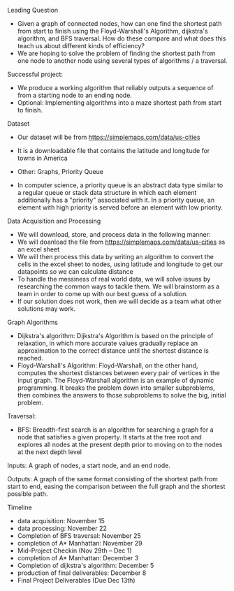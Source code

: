 Leading Question 

- Given a graph of connected nodes, how can one find the shortest path from start to finish 
using the Floyd-Warshall's Algorithm, dijkstra's algorithm, and BFS traversal. How do these compare and 
what does this teach us about different kinds of efficiency?
- We are hoping to solve the problem of finding the shortest path from one node to another 
node using several types of algorithms / a traversal.


Successful project: 
- We produce a working algorithm that reliably outputs a sequence of from a starting node to an ending node. 
- Optional: Implementing algorithms into a maze shortest path from start to finish.


Dataset
- Our dataset will be from https://simplemaps.com/data/us-cities
- It is a downloadable file that contains the latitude and longitude for towns in America

- Other: Graphs, Priority Queue
- In computer science, a priority queue is an abstract data type similar to a regular queue 
or stack data structure in which each element additionally has a "priority" associated with it. 
In a priority queue, an element with high priority is served before an element with low priority.


Data Acquisition and Processing
- We will download, store, and process data in the following manner: 
- We will doanload the file from https://simplemaps.com/data/us-cities as an excel sheet
- We will then process this data by writing an algorithm to convert the cells in the excel sheet
to nodes, using latitude and longitude to get our datapoints so we can calculate distance
- To handle the messiness of real world data, we will solve issues by researching the common ways 
to tackle them. We will brainstorm as a team in order to come up with our best guess of a solution. 
- If our solution does not work, then we will decide as a team what other solutions may work.


Graph Algorithms 
- Dijkstra's algorithm: Dijkstra's Algorithm is based on the principle of relaxation, in which more accurate
values gradually replace an approximation to the correct distance until the shortest distance is reached.
- Floyd-Warshall's Algorithm: Floyd-Warshall, on the other hand, computes the shortest distances between
every pair of vertices in the input graph. The Floyd-Warshall algorithm is an example of dynamic programming.
It breaks the problem down into smaller subproblems, then combines the answers to those subproblems to solve
the big, initial problem.


Traversal: 
- BFS: Breadth-first search is an algorithm for searching a graph for a node that satisfies 
a given property. It starts at the tree root and explores all nodes at the present depth prior to moving 
on to the nodes at the next depth level
 

Inputs: A graph of nodes, a start node, and an end node.


Outputs: A graph of the same format consisting of the shortest path from start to end, easing the comparison
between the full graph and the shortest possible path.


Timeline
- data acquisition: November 15
- data processing: November 22
- Completion of BFS traversal: November 25
- completion of A* Manhattan: November 29
- Mid-Project Checkin (Nov 29th – Dec 1)
- completion of A* Manhattan: December 3
- Completion of dijkstra's algorithm: December 5
- production of final deliverables: December 8
- Final Project Deliverables (Due Dec 13th)
